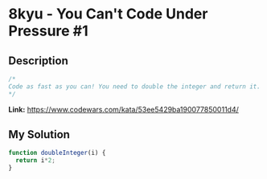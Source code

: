 # 8kyu - You Can't Code Under Pressure #1


## Description
```js
/*
Code as fast as you can! You need to double the integer and return it.
*/
```

**Link:** https://www.codewars.com/kata/53ee5429ba190077850011d4/

## My Solution
```js
function doubleInteger(i) {
  return i*2;
}
```
